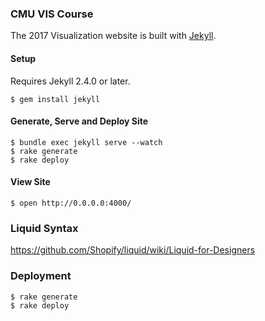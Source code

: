### CMU VIS Course

The 2017 Visualization website is built with [Jekyll](http://jekyllrb.com).

#### Setup

Requires Jekyll 2.4.0 or later.

```ShellSession
$ gem install jekyll
```

#### Generate, Serve and Deploy Site

```ShellSession
$ bundle exec jekyll serve --watch
$ rake generate
$ rake deploy
```

#### View Site

```ShellSession
$ open http://0.0.0.0:4000/
```

### Liquid Syntax

https://github.com/Shopify/liquid/wiki/Liquid-for-Designers

### Deployment

```ShellSession
$ rake generate
$ rake deploy
```
